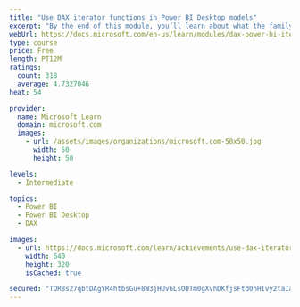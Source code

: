 ```yaml
---
title: "Use DAX iterator functions in Power BI Desktop models"
excerpt: "By the end of this module, you’ll learn about what the family of iterator functions can do and how to use them in your DAX calculations. Calculations will include custom summarizations, ranking, and concatenation."
webUrl: https://docs.microsoft.com/en-us/learn/modules/dax-power-bi-iterator-functions/
type: course
price: Free
length: PT12M
ratings:
  count: 318
  average: 4.7327046
heat: 54

provider:
  name: Microsoft Learn
  domain: microsoft.com
  images:
    - url: /assets/images/organizations/microsoft.com-50x50.jpg
      width: 50
      height: 50

levels:
  - Intermediate

topics:
  - Power BI
  - Power BI Desktop
  - DAX

images:
  - url: https://docs.microsoft.com/learn/achievements/use-dax-iterator-functions-power-bi-desktop-social.png
    width: 640
    height: 320
    isCached: true

secured: "TOR8s27qbtDAgYR4htbsGu+8W3jHUv6LsODTm0gXvhDKfjsFtd0hHIvy2taIat0ZcTyWkfovVayvTL5NcncMWw2bU2lALnKhUcxg8a/AVMK349Dgpw58rIiZYWYgm19vg6QNpDmQ2b1lubjb2ynXVN40U+A9pAnPPDHRAR7Yn+ZK1uRKsEbaxQKJoqLnNeZy/IE0bAxHKA8PknRmp8SzVvbQHNJs6zWY2A8UUEntjSiBhcaVTSkq8JIrWghLKH7adUjUEKwS2D77yCfW0hahD43BYMUWw27ccij9PiuhKtblRbdgLuXogcoynhT/Wl2lh6GKHSuFIcqiorGZKeRBG18w7WAdqqu8c7BcvDuut4iZLr6ApDBcYAGrnv18OirWdqYKviyalwVIvdYoDCJmqW+366WiEHDxRfcr/Y95V9k=;9atSi0T4kNZs3CV9ae/+Dg=="
---
```


